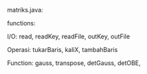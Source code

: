 matriks.java:


functions:

I/O: read, readKey, readFile, outKey, outFile

Operasi: tukarBaris, kaliX, tambahBaris

Function: gauss, transpose, detGauss, detOBE, 

